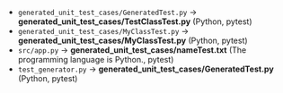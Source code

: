 - `generated_unit_test_cases/GeneratedTest.py` → **generated_unit_test_cases/TestClassTest.py** (Python, pytest)
- `generated_unit_test_cases/MyClassTest.py` → **generated_unit_test_cases/MyClassTest.py** (Python, pytest)
- `src/app.py` → **generated_unit_test_cases/nameTest.txt** (The programming language is Python., pytest)
- `test_generator.py` → **generated_unit_test_cases/GeneratedTest.py** (Python, pytest)

